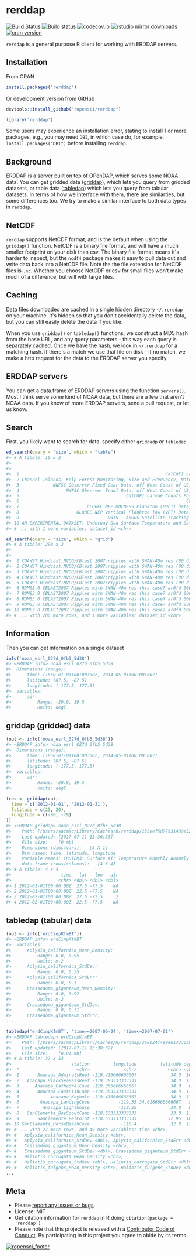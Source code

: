 rerddap
=====



[![Build Status](https://travis-ci.org/ropensci/rerddap.svg?branch=master)](https://travis-ci.org/ropensci/rerddap)
[![Build status](https://ci.appveyor.com/api/projects/status/nw858vlk4wx05mxm?svg=true)](https://ci.appveyor.com/project/sckott/rerddap)
[![codecov.io](https://codecov.io/github/ropensci/rerddap/coverage.svg?branch=master)](https://codecov.io/github/ropensci/rerddap?branch=master)
[![rstudio mirror downloads](http://cranlogs.r-pkg.org/badges/rerddap)](https://github.com/metacran/cranlogs.app)
[![cran version](http://www.r-pkg.org/badges/version/rerddap)](https://cran.r-project.org/package=rerddap)

`rerddap` is a general purpose R client for working with ERDDAP servers.

## Installation

From CRAN


```r
install.packages("rerddap")
```

Or development version from GitHub


```r
devtools::install_github("ropensci/rerddap")
```


```r
library('rerddap')
```

Some users may experience an installation error, stating to install 1 or more
packages, e.g., you may need `DBI`, in which case do, for example,
`install.packages("DBI")` before installing `rerddap`.

## Background

ERDDAP is a server built on top of OPenDAP, which serves some NOAA data. You can get gridded data ([griddap](http://upwell.pfeg.noaa.gov/erddap/griddap/documentation.html)), which lets you query from gridded datasets, or table data ([tabledap](http://upwell.pfeg.noaa.gov/erddap/tabledap/documentation.html)) which lets you query from tabular datasets. In terms of how we interface with them, there are similarties, but some differences too. We try to make a similar interface to both data types in `rerddap`.

## NetCDF

`rerddap` supports NetCDF format, and is the default when using the `griddap()` function. NetCDF is a binary file format, and will have a much smaller footprint on your disk than csv. The binary file format means it's harder to inspect, but the `ncdf4` package makes it easy to pull data out and write data back into a NetCDF file. Note the the file extension for NetCDF files is `.nc`. Whether you choose NetCDF or csv for small files won't make much of a difference, but will with large files.

## Caching

Data files downloaded are cached in a single hidden directory `~/.rerddap` on your machine. It's hidden so that you don't accidentally delete the data, but you can still easily delete the data if you like.

When you use `griddap()` or `tabledap()` functions, we construct a MD5 hash from the base URL, and any query parameters - this way each query is separately cached. Once we have the hash, we look in `~/.rerddap` for a matching hash. If there's a match we use that file on disk - if no match, we make a http request for the data to the ERDDAP server you specify.

## ERDDAP servers

You can get a data.frame of ERDDAP servers using the function `servers()`. Most I think serve some kind of NOAA data, but there are a few that aren't NOAA data.  If you know of more ERDDAP servers, send a pull request, or let us know.

## Search

First, you likely want to search for data, specify either `griddadp` or `tabledap`


```r
ed_search(query = 'size', which = "table")
#> # A tibble: 10 x 2
#>                                                                          title
#>                                                                          <chr>
#>  1                                                        CalCOFI Larvae Sizes
#>  2 Channel Islands, Kelp Forest Monitoring, Size and Frequency, Natural Habita
#>  3             NWFSC Observer Fixed Gear Data, off West Coast of US, 2002-2006
#>  4                  NWFSC Observer Trawl Data, off West Coast of US, 2002-2006
#>  5                                         CalCOFI Larvae Counts Positive Tows
#>  6                                                                CalCOFI Tows
#>  7                          GLOBEC NEP MOCNESS Plankton (MOC1) Data, 2000-2002
#>  8                      GLOBEC NEP Vertical Plankton Tow (VPT) Data, 1997-2001
#>  9                                  OBIS - ARGOS Satellite Tracking of Animals
#> 10 AN EXPERIMENTAL DATASET: Underway Sea Surface Temperature and Salinity Aboa
#> # ... with 1 more variables: dataset_id <chr>
```


```r
ed_search(query = 'size', which = "grid")
#> # A tibble: 290 x 2
#>                                                                          title
#>                                                                          <chr>
#>  1 COAWST Hindcast:MVCO/CBlast 2007:ripples with SWAN-40m res (00 dir roms) [t
#>  2 COAWST Hindcast:MVCO/CBlast 2007:ripples with SWAN-40m res (00 dir roms) [t
#>  3 COAWST Hindcast:MVCO/CBlast 2007:ripples with SWAN-40m res (00 dir roms) [t
#>  4 COAWST Hindcast:MVCO/CBlast 2007:ripples with SWAN-40m res (00 dir roms) [t
#>  5 COAWST Hindcast:MVCO/CBlast 2007:ripples with SWAN-40m res (00 dir roms) [t
#>  6 ROMS3.0 CBLAST2007 Ripples with SWAN-40m res (his case7 ar0fd 0001) [time][
#>  7 ROMS3.0 CBLAST2007 Ripples with SWAN-40m res (his case7 ar0fd 0001) [time][
#>  8 ROMS3.0 CBLAST2007 Ripples with SWAN-40m res (his case7 ar0fd 0001) [time][
#>  9 ROMS3.0 CBLAST2007 Ripples with SWAN-40m res (his case7 ar0fd 0001) [time][
#> 10 ROMS3.0 CBLAST2007 Ripples with SWAN-40m res (his case7 ar0fd 0001) [time][
#> # ... with 280 more rows, and 1 more variables: dataset_id <chr>
```

## Information

Then you can get information on a single dataset


```r
info('noaa_esrl_027d_0fb5_5d38')
#> <ERDDAP info> noaa_esrl_027d_0fb5_5d38
#>  Dimensions (range):
#>      time: (1850-01-01T00:00:00Z, 2014-05-01T00:00:00Z)
#>      latitude: (87.5, -87.5)
#>      longitude: (-177.5, 177.5)
#>  Variables:
#>      air:
#>          Range: -20.9, 19.5
#>          Units: degC
```

## griddap (gridded) data


```r
(out <- info('noaa_esrl_027d_0fb5_5d38'))
#> <ERDDAP info> noaa_esrl_027d_0fb5_5d38
#>  Dimensions (range):
#>      time: (1850-01-01T00:00:00Z, 2014-05-01T00:00:00Z)
#>      latitude: (87.5, -87.5)
#>      longitude: (-177.5, 177.5)
#>  Variables:
#>      air:
#>          Range: -20.9, 19.5
#>          Units: degC
```


```r
(res <- griddap(out,
  time = c('2012-01-01', '2012-01-31'),
  latitude = c(25, 20),
  longitude = c(-80, -79)
))
#> <ERDDAP griddap> noaa_esrl_027d_0fb5_5d38
#>    Path: [/Users/sacmac/Library/Caches/R/rerddap/255eef5d77931489e5282a3db6e807d9.nc]
#>    Last updated: [2017-07-11 13:30:33]
#>    File size:    [0 mb]
#>    Dimensions (dims/vars):   [3 X 1]
#>    Dim names: time, latitude, longitude
#>    Variable names: CRUTEM3: Surface Air Temperature Monthly Anomaly
#>    data.frame (rows/columns):   [4 X 4]
#> # A tibble: 4 x 4
#>                   time   lat   lon   air
#>                  <chr> <dbl> <dbl> <dbl>
#> 1 2012-01-01T00:00:00Z  27.5 -77.5    NA
#> 2 2012-01-01T00:00:00Z  22.5 -77.5    NA
#> 3 2012-02-01T00:00:00Z  27.5 -77.5     2
#> 4 2012-02-01T00:00:00Z  22.5 -77.5    NA
```

## tabledap (tabular) data


```r
(out <- info('erdCinpKfmBT'))
#> <ERDDAP info> erdCinpKfmBT
#>  Variables:
#>      Aplysia_californica_Mean_Density:
#>          Range: 0.0, 0.95
#>          Units: m-2
#>      Aplysia_californica_StdDev:
#>          Range: 0.0, 0.35
#>      Aplysia_californica_StdErr:
#>          Range: 0.0, 0.1
#>      Crassedoma_giganteum_Mean_Density:
#>          Range: 0.0, 0.92
#>          Units: m-2
#>      Crassedoma_giganteum_StdDev:
#>          Range: 0.0, 0.71
#>      Crassedoma_giganteum_StdErr:
...
```


```r
tabledap('erdCinpKfmBT', 'time>=2007-06-24', 'time<=2007-07-01')
#> <ERDDAP tabledap> erdCinpKfmBT
#>    Path: [/Users/sacmac/Library/Caches/R/rerddap/268b2474e9e613336b900d3289304bb0.csv]
#>    Last updated: [2017-07-11 13:30:37]
#>    File size:    [0.01 mb]
#> # A tibble: 37 x 53
#>                       station         longitude         latitude depth
#>  *                      <chr>             <chr>            <chr> <chr>
#>  1       Anacapa_AdmiralsReef -119.416666666667             34.0  16.0
#>  2   Anacapa_BlackSeaBassReef -119.383333333333             34.0  17.0
#>  3      Anacapa_CathedralCove -119.366666666667             34.0   6.0
#>  4       Anacapa_EastFishCamp -119.383333333333             34.0  11.0
#>  5            Anacapa_Keyhole -119.416666666667             34.0  11.0
#>  6        Anacapa_LandingCove           -119.35 34.0166666666667   5.0
#>  7         Anacapa_Lighthouse           -119.35             34.0   8.0
#>  8   SanClemente_BoyScoutCamp -118.533333333333             33.0  11.0
#>  9       SanClemente_EelPoint -118.533333333333            32.95  10.0
#> 10 SanClemente_HorseBeachCove            -118.4             32.8  13.0
#> # ... with 27 more rows, and 49 more variables: time <chr>,
#> #   Aplysia_californica_Mean_Density <chr>,
#> #   Aplysia_californica_StdDev <dbl>, Aplysia_californica_StdErr <dbl>,
#> #   Crassedoma_giganteum_Mean_Density <chr>,
#> #   Crassedoma_giganteum_StdDev <dbl>, Crassedoma_giganteum_StdErr <dbl>,
#> #   Haliotis_corrugata_Mean_Density <chr>,
#> #   Haliotis_corrugata_StdDev <dbl>, Haliotis_corrugata_StdErr <dbl>,
#> #   Haliotis_fulgens_Mean_Density <chr>, Haliotis_fulgens_StdDev <dbl>,
...
```

## Meta

* Please [report any issues or bugs](https://github.com/ropensci/rerddap/issues).
* License: MIT
* Get citation information for `rerddap` in R doing `citation(package = 'rerddap')`
* Please note that this project is released with a [Contributor Code of Conduct](CONDUCT.md). By participating in this project you agree to abide by its terms.

[![ropensci_footer](http://ropensci.org/public_images/github_footer.png)](http://ropensci.org)

